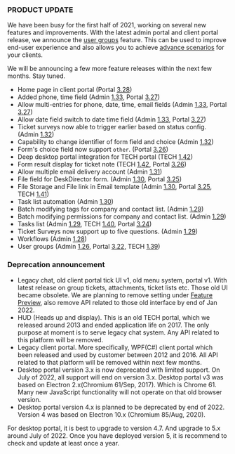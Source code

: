
### PRODUCT UPDATE

We have been busy for the first half of 2021, working on several new features and improvements. With the latest admin portal and client portal release, we announce the [user groups](https://help.deskdirector.com/article/bxd7i1kkw3) feature. This can be used to improve end-user experience and also allows you to achieve [advance scenarios](https://help.deskdirector.com/article/619edy705s-user-group-scenarios) for your clients.

We will be announcing a few more feature releases within the next few months. Stay tuned.

* Home page in client portal (Portal [3.28](/configs/release-notes/portal/v3.28))
* Added phone, time field (Admin [1.33](/configs/release-notes/admin/v1.33.1), Portal [3.27](/configs/release-notes/portal/v3.27))
* Allow multi-entries for phone, date, time, email fields (Admin [1.33](/configs/release-notes/admin/v1.33.1), Portal [3.27](/configs/release-notes/portal/v3.27))
* Allow date field switch to date time field (Admin [1.33](/configs/release-notes/admin/v1.33.1), Portal [3.27](/configs/release-notes/portal/v3.27))
* Ticket surveys now able to trigger earlier based on status config. (Admin [1.32](/configs/release-notes/admin/v1.32.1))
* Capability to change identifier of form field and choice (Admin [1.32](/configs/release-notes/admin/v1.32.1))
* Form's choice field now support `other`. (Portal [3.26](/configs/release-notes/portal/v3.26))
* Deep desktop portal integration for TECH portal (TECH [1.42](/configs/release-notes/tech/v1.42))
* Form result display for ticket note (TECH [1.42](/configs/release-notes/tech/v1.42), Portal [3.26](/configs/release-notes/portal/v3.26))
* Allow multiple email delivery account (Admin [1.31](/configs/release-notes/admin/v1.31.1))
* File field for DeskDirector form. (Admin [1.30](/configs/release-notes/admin/v1.30.1), Portal [3.25](/configs/release-notes/portal/v3.25))
* File Storage and File link in Email template (Admin [1.30](/configs/release-notes/admin/v1.30.1), Portal [3.25](/configs/release-notes/portal/v3.25), TECH [1.41](/configs/release-notes/tech/v1.41))
* Task list automation (Admin [1.30](/configs/release-notes/admin/v1.30.1))
* Batch modifying tags for company and contact list. (Admin [1.29](/configs/release-notes/admin/v1.29.1))
* Batch modifying permissions for company and contact list. (Admin [1.29](/configs/release-notes/admin/v1.29.1))
* Tasks list (Admin [1.29](/configs/release-notes/admin/v1.29.1), TECH [1.40](/configs/release-notes/tech/v1.40), Portal [3.24](/configs/release-notes/portal/v3.24))
* Ticket Surveys now support up to five questions. (Admin [1.29](/configs/release-notes/admin/v1.29.1))
* Workflows (Admin [1.28](/configs/release-notes/admin/v1.28.1))
* User groups (Admin [1.26](/configs/release-notes/admin/v1.26.1), Portal [3.22](/configs/release-notes/portal/v3.22), TECH [1.39](/configs/release-notes/tech/v1.39)) 

### Deprecation announcement

* Legacy chat, old client portal tick UI v1, old menu system, portal v1. With latest release on group tickets, attachments, ticket lists etc. Those old UI became obsolete. We are planning to remove setting under [Feature Preview](/configs/portal/features/preview), also remove API related to those old interface by end of Jan 2022.
* HUD (Heads up and display). This is an old TECH portal, which we released around 2013 and ended application life on 2017. The only purpose at moment is to serve legacy chat system. Any API related to this platform will be removed.
* Legacy client portal. More specifically, WPF(C#) client portal which been released and used by customer between 2012 and 2016. All API related to that platform will be removed within next few months.
* Desktop portal version 3.x is now deprecated with limited support. On July of 2022, all support will end on version 3.x. Desktop portal v3 was based on Electron 2.x(Chromium 61/Sep, 2017). Which is Chrome 61. Many new JavaScript functionality will not operate on that old browser version.
* Desktop portal version 4.x is planned to be deprecated by end of 2022. Version 4 was based on Electron 10.x (Chromium 85/Aug, 2020).

For desktop portal, it is best to upgrade to version 4.7. And upgrade to 5.x around July of 2022. Once you have deployed version 5, it is recommend to check and update at least once a year.
